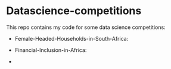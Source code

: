 # Datascience-competitions

This repo contains my code for some data science competitions:

- Female-Headed-Households-in-South-Africa:

- Financial-Inclusion-in-Africa:

- 

